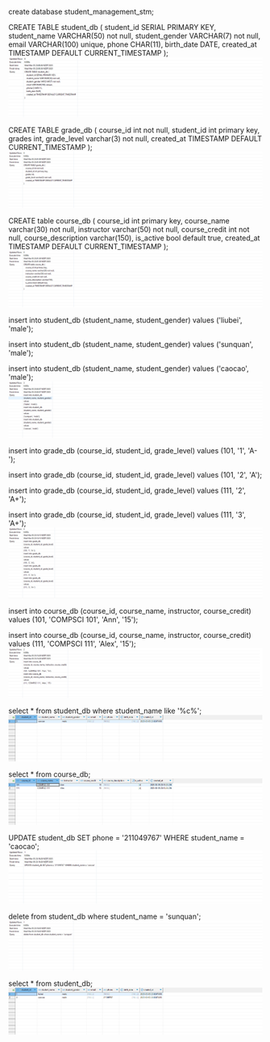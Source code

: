 create database student_management_stm;

CREATE TABLE student_db (
    student_id SERIAL PRIMARY KEY,
    student_name VARCHAR(50) not null,
    student_gender VARCHAR(7) not null,
    email VARCHAR(100) unique,
    phone CHAR(11),
    birth_date DATE,
    created_at TIMESTAMP DEFAULT CURRENT_TIMESTAMP
);
![create student info database](image-1.png)

CREATE TABLE grade_db (
    course_id int not null,
    student_id int primary key,
    grades int,
    grade_level varchar(3) not null,
    created_at TIMESTAMP DEFAULT CURRENT_TIMESTAMP
);
![create grade info database](image-2.png)

CREATE table course_db (
	course_id int primary key,
	course_name varchar(30) not null,
	instructor varchar(50) not null,
	course_credit int not null,
	course_description varchar(150),
	is_active bool default true,
	created_at TIMESTAMP DEFAULT CURRENT_TIMESTAMP
);
![create course info database](image-3.png)

insert into student_db 
(student_name, student_gender)
values 
('liubei', 'male');

insert into student_db 
(student_name, student_gender)
values 
('sunquan', 'male');

insert into student_db 
(student_name, student_gender)
values 
('caocao', 'male');
![insert student information](image-4.png)

insert into grade_db 
(course_id, student_id, grade_level)
values
(101, '1', 'A-');

insert into grade_db 
(course_id, student_id, grade_level)
values
(101, '2', 'A');

insert into grade_db 
(course_id, student_id, grade_level)
values
(111, '2', 'A+');

insert into grade_db 
(course_id, student_id, grade_level)
values
(111, '3', 'A+');
![insert grades information](image-5.png)

insert into course_db 
(course_id, course_name, instructor, course_credit)
values
(101, 'COMPSCI 101', 'Ann', '15');

insert into course_db 
(course_id, course_name, instructor, course_credit)
values
(111, 'COMPSCI 111', 'Alex', '15');
![insert courses information](image-6.png)

select * from student_db
where student_name like '%c%';
![query result](image-7.png)

select * from course_db;
![query result](image-8.png)

UPDATE student_db SET phone = '211049767' WHERE student_name = 'caocao';
![update](image-9.png)

delete from student_db where student_name = 'sunquan';
![delate](image-10.png)

select * from student_db;
![final table](image-11.png)